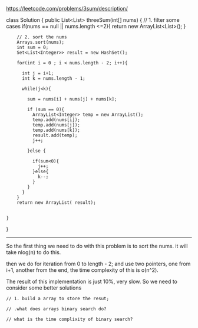 https://leetcode.com/problems/3sum/description/

class Solution {
    public List<List<Integer>> threeSum(int[] nums) {
        // 1. filter some cases
        if(nums == null || nums.length <=2){
          return new ArrayList<List<Integer>>();
        }

        // 2. sort the nums
        Arrays.sort(nums);
        int sum = 0;
        Set<List<Integer>> result = new HashSet();

        for(int i = 0 ; i < nums.length - 2; i++){

          int j = i+1;
          int k = nums.length - 1;

          while(j<k){

            sum = nums[i] + nums[j] + nums[k];

            if (sum == 0){
              ArrayList<Integer> temp = new ArrayList();
              temp.add(nums[i]);
              temp.add(nums[j]);
              temp.add(nums[k]);
              result.add(temp);
              j++;

            }else {

              if(sum<0){
                j++;
              }else{
                k--;
              }
            }
          }
        }
        return new ArrayList( result);


    }
}

---

So the first thing we need to do with this problem is to sort the nums. it will take nlog(n) to do this.

then we do for iteration from 0 to length - 2;
and use two pointers, one from i+1, another from the end,
the time complexity of this is o(n^2).

The result of this implementation is just 10%, very slow. So we need to consider some better solutions

```
// 1. build a array to store the resut;

// .what does arrays binary search do?

// what is the time complixity of binary search?



```
